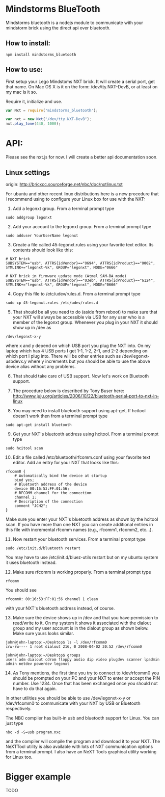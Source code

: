 # Mindstorms BlueTooth

Mindstorms bluetooth is a nodejs module to communicate with your mindstorm brick using the direct api over bluetooth.

## How to install:

	npm install mindstorms_bluetooth

## How to use:

First setup your Lego Mindstoms NXT brick. It will create a serial port, get that name. On Mac OS X is it on the form: /dev/tty.NXT-DevB, or at least on my mac is it so.

Require it, initialize and use.

```js
var Nxt = require('mindstorms_bluetooth');

var nxt = new Nxt("/dev/tty.NXT-DevB");
nxt.play_tone(440, 1000);
```

# API:

Please see the nxt.js for now. I will create a better api documentation soon.

## Linux settings

origin: http://bricxcc.sourceforge.net/nbc/doc/nxtlinux.txt

For ubuntu and other recent linux distributions here is a new procedure that I recommend using to configure your Linux box for use with the NXT:

1. Add a legonxt group.  From a terminal prompt type

```
sudo addgroup legonxt
```

2. Add your account to the legonxt group.  From a terminal prompt type

```
sudo adduser YourUserName legonxt
```

3. Create a file called 45-legonxt.rules using your favorite text editor.  Its contents should look like this:

```
# NXT brick 
SUBSYSTEM=="usb", ATTRS{idVendor}=="0694", ATTRS{idProduct}=="0002", SYMLINK+="legonxt-%k", GROUP="legonxt", MODE="0666"

# NXT brick in firmware update mode (Atmel SAM-BA mode)
SUBSYSTEM=="usb", ATTRS{idVendor}=="03eb", ATTRS{idProduct}=="6124", SYMLINK+="legonxt-%k", GROUP="legonxt", MODE="0666"
```

4. Copy this file to /etc/udev/rules.d.  From a terminal prompt type

```
sudo cp 45-legonxt.rules /etc/udev/rules.d
```

5. That should be all you need to do (aside from reboot) to make sure that your NXT will always be accessible via USB for any user who is a member of the legonxt group.  Whenever you plug in your NXT it should show up in /dev as

```
/dev/legonxt-x-y
```

where x and y depend on which USB port you plug the NXT into.  On my laptop which has 4 USB ports I get 1-1, 1-2, 2-1, and 2-2 depending on which port I plug into.  There will be other entries such as /dev/legonxt-usbdevx.y where y increments but you should be able to use the above device alias without any problems.  

6. That should take care of USB support.  Now let's work on Bluetooth support.

7. The procedure below is described by Tony Buser here: http://www.juju.org/articles/2006/10/22/bluetooth-serial-port-to-nxt-in-linux

8. You may need to install bluetooth support using apt-get.  If hcitool doesn't work then from a terminal prompt type

```
sudo apt-get install bluetooth
```

9. Get your NXT's bluetooth address using hcitool.  From a terminal prompt type

```
sudo hcitool scan
```

10. Edit a file called /etc/bluetooth/rfcomm.conf using your favorite text editor.  Add an entry for your NXT that looks like this:

```
rfcomm0 {
	# Automatically bind the device at startup
	bind yes;
	# Bluetooth address of the device
	device 00:16:53:FF:01:56;
	# RFCOMM channel for the connection
	channel	1;
	# Description of the connection
	comment "JCH2";
}
```

Make sure you enter your NXT's bluetooth address as shown by the hcitool scan.  If you have more than one NXT you can create additional entries in this file with incremental rfcomm names (e.g., rfcomm1, rfcomm2, etc...).

11. Now restart your bluetooth services.  From a terminal prompt type

```
sudo /etc/init.d/bluetooth restart
```

You may have to use /etc/init.d/bluez-utils restart but on my ubuntu system it uses bluetooth instead.

12. Make sure rfcomm is working properly.  From a terminal prompt type

```
rfcomm
```

You should see

```
rfcomm0: 00:16:53:FF:01:56 channel 1 clean
```

with your NXT's bluetooth address instead, of course.

13. Make sure the device shows up in /dev and that you have permission to read/write to it.  On my system it shows it associated with the dialout group and my user account is in the dialout group as shown below.  Make sure yours looks similar.

```
john@john-laptop:~/Desktop$ ls -l /dev/rfcomm0
crw-rw---- 1 root dialout 216, 0 2008-04-02 20:52 /dev/rfcomm0

john@john-laptop:~/Desktop$ groups
users adm dialout cdrom floppy audio dip video plugdev scanner lpadmin admin netdev powerdev legonxt
```

14. As Tony mentions, the first time you try to connect to /dev/rfcomm0 you should be prompted on your PC and your NXT to enter or accept the PIN number.  Use 1234.  Once that has been exchanged once you should not have to do that again.

In other utilities you should be able to use /dev/legonxt-x-y or /dev/rfcomm0 to communicate with your NXT by USB or Bluetooth respectively.

The NBC compiler has built-in usb and bluetooth support for Linux.  You can just type

```
nbc -d -S=usb program.nxc
```

and the compiler will compile the program and download it to your NXT.  The NeXTTool utility is also available with lots of NXT communication options from a terminal prompt.  I also have an NeXT Tools graphical utility working for Linux too.


# Bigger example

TODO
